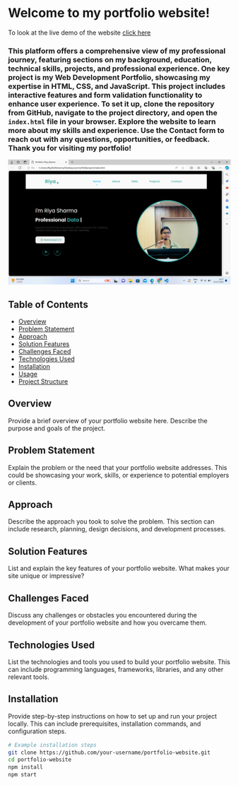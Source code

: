 # Welcome to my portfolio website!  
To look at the live demo of the website [click here]( https://riyasharma029.github.io/Project-3_Portfolio-Website/)
### This platform offers a comprehensive view of my professional journey, featuring sections on my background, education, technical skills, projects, and professional experience. One key project is my **Web Development Portfolio**, showcasing my expertise in HTML, CSS, and JavaScript. This project includes interactive features and form validation functionality to enhance user experience. To set it up, clone the repository from GitHub, navigate to the project directory, and open the `index.html` file in your browser. Explore the website to learn more about my skills and experience. Use the Contact form to reach out with any questions, opportunities, or feedback. Thank you for visiting my portfolio!
![Project Banner](https://github.com/riyasharma029/Project-3_Portfolio-Website/blob/master/Images/banner1.png)

## Table of Contents
- [Overview](#overview)
- [Problem Statement](#problem-statement)
- [Approach](#approach)
- [Solution Features](#solution-features)
- [Challenges Faced](#challenges-faced)
- [Technologies Used](#technologies-used)
- [Installation](#installation)
- [Usage](#usage)
- [Project Structure](#project-structure)

## Overview
Provide a brief overview of your portfolio website here. Describe the purpose and goals of the project.

## Problem Statement
Explain the problem or the need that your portfolio website addresses. This could be showcasing your work, skills, or experience to potential employers or clients.

## Approach
Describe the approach you took to solve the problem. This section can include research, planning, design decisions, and development processes.

## Solution Features
List and explain the key features of your portfolio website. What makes your site unique or impressive?

## Challenges Faced
Discuss any challenges or obstacles you encountered during the development of your portfolio website and how you overcame them.

## Technologies Used
List the technologies and tools you used to build your portfolio website. This can include programming languages, frameworks, libraries, and any other relevant tools.

## Installation
Provide step-by-step instructions on how to set up and run your project locally. This can include prerequisites, installation commands, and configuration steps.

```bash
# Example installation steps
git clone https://github.com/your-username/portfolio-website.git
cd portfolio-website
npm install
npm start
